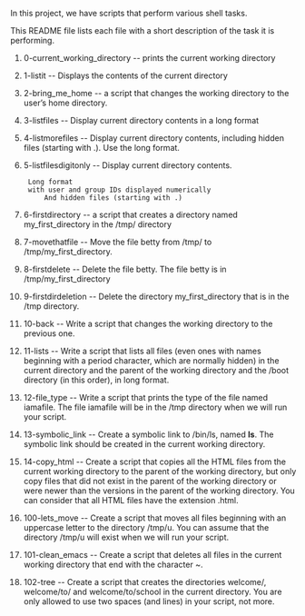 In this project, we have scripts that perform various shell tasks.

This README file lists each file with a short description of the task it is performing.

1. 0-current_working_directory -- prints the current working directory

2. 1-listit -- Displays the contents of the current directory

3. 2-bring_me_home -- a script that changes the working directory to the user’s home directory.

4. 3-listfiles -- Display current directory contents in a long format

5. 4-listmorefiles -- Display current directory contents, including hidden files (starting with .). Use the long format.

6. 5-listfilesdigitonly -- Display current directory contents.

   		Long format
		with user and group IDs displayed numerically
     		And hidden files (starting with .)

7. 6-firstdirectory --  a script that creates a directory named my_first_directory in the /tmp/ directory

8. 7-movethatfile -- Move the file betty from /tmp/ to /tmp/my_first_directory.

9. 8-firstdelete -- Delete the file betty. The file betty is in /tmp/my_first_directory

10. 9-firstdirdeletion -- Delete the directory my_first_directory that is in the /tmp directory.

11. 10-back -- Write a script that changes the working directory to the previous one.

12. 11-lists -- Write a script that lists all files (even ones with names beginning with a period character, which are normally hidden) in the current directory and the parent of the working directory and the /boot directory (in this order), in long format.

13. 12-file_type -- Write a script that prints the type of the file named iamafile. The file iamafile will be in the /tmp directory when we will run your script.

14. 13-symbolic_link -- Create a symbolic link to /bin/ls, named __ls__. The symbolic link should be created in the current working directory.

15. 14-copy_html -- Create a script that copies all the HTML files from the current working directory to the parent of the working directory, but only copy files that did not exist in the parent of the working directory or were newer than the versions in the parent of the working directory. You can consider that all HTML files have the extension .html.

16. 100-lets_move -- Create a script that moves all files beginning with an uppercase letter to the directory /tmp/u. You can assume that the directory /tmp/u will exist when we will run your script.

17. 101-clean_emacs -- Create a script that deletes all files in the current working directory that end with the character ~.

18. 102-tree -- Create a script that creates the directories welcome/, welcome/to/ and welcome/to/school in the current directory.
You are only allowed to use two spaces (and lines) in your script, not more.

